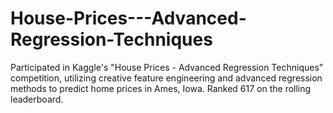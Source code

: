 # House-Prices---Advanced-Regression-Techniques
Participated in Kaggle's "House Prices - Advanced Regression Techniques" competition, utilizing creative feature engineering and advanced regression methods to predict home prices in Ames, Iowa. Ranked 617 on the rolling leaderboard.
